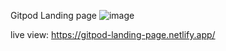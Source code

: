Gitpod Landing page
![image](https://github.com/bunyodzaripov/Gitpod-Landing-page/assets/111201762/93317dae-9419-44b6-b561-dae8fa7ae1f1)


live view:
https://gitpod-landing-page.netlify.app/
